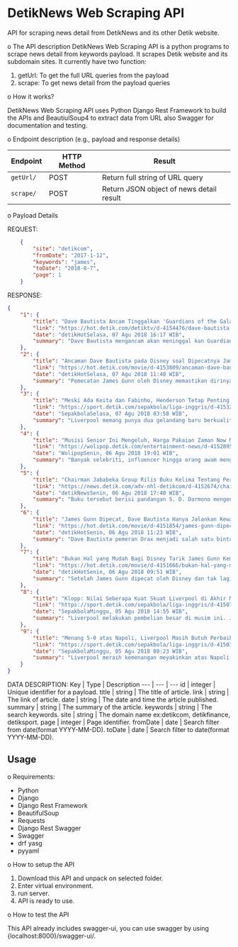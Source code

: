 # DetikNews Web Scraping API
 API for scraping news detail from DetikNews and its other Detik website.

o The API description
DetikNews Web Scraping API is a python programs to scrape news detail from keywords payload. It scrapes Detik website and its subdomain sites.
It currently have two function:
1. getUrl: To get the full URL queries from the payload
2. scrape: To get news detail from the payload queries

o How it works?

DetikNews Web Scraping API uses Python Django Rest Framework to build the APIs and BeautiulSoup4 to extract data from URL also Swagger for documentation and testing.

o Endpoint description (e.g., payload and response details)

Endpoint | HTTP Method | Result
-- | -- |-- 
`getUrl/` | POST | Return full string of URL query
`scrape/` | POST | Return JSON object of news detail result

o Payload Details

REQUEST:
```json
    {
        "site": "detikcom",
        "fromDate": "2017-1-12",
        "keywords": "james",
        "toDate": "2018-8-7",
        "page": 1
    }
```
RESPONSE:

```json
{
    "1": {
        "title": "Dave Bautista Ancam Tinggalkan 'Guardians of the Galaxy'",
        "link": "https://hot.detik.com/detiktv/d-4154476/dave-bautista-ancam-tinggalkan-guardians-of-the-galaxy",
        "date": "detikHotSelasa, 07 Agu 2018 16:17 WIB",
        "summary": "Dave Bautista mengancam akan meninggal kan Guardians of the Galaxy Vol. 3 bila Marvel tak menggunakan naskah James Gunn."
    },
    "2": {
        "title": "Ancaman Dave Bautista pada Disney soal Dipecatnya James Gunn",
        "link": "https://hot.detik.com/movie/d-4153809/ancaman-dave-bautista-pada-disney-soal-dipecatnya-james-gunn",
        "date": "detikHotSelasa, 07 Agu 2018 11:40 WIB",
        "summary": "Pemecatan James Gunn oleh Disney memastikan dirinya tak lagi ambil kendali dalam lanjutan 'Guardians of The Galaxy 3'."
    },
    "3": {
        "title": "Meski Ada Keita dan Fabinho, Henderson Tetap Penting untuk The Reds",
        "link": "https://sport.detik.com/sepakbola/liga-inggris/d-4153260/meski-ada-keita-dan-fabinho-henderson-tetap-penting-untuk-the-reds",
        "date": "SepakbolaSelasa, 07 Agu 2018 03:58 WIB",
        "summary": "Liverpool memang punya dua gelandang baru berkualitas, Fabinho dan Naby Keita. Tapi, bukan berarti Jordan Henderson tak lagi penting untuk The Reds."
    },
    "4": {
        "title": "Musisi Senior Ini Mengeluh, Harga Pakaian Zaman Now Mahal-mahal",
        "link": "https://wolipop.detik.com/entertainment-news/d-4152895/musisi-senior-ini-mengeluh-harga-pakaian-zaman-now-mahal-mahal",
        "date": "WolipopSenin, 06 Agu 2018 19:01 WIB",
        "summary": "Banyak selebriti, influencer hingga orang awam mengeluarkan uang ratusan juta rupiah demi penampilan. Hal itu rupanya membuat penyanyi senior ini jengah."
    },
    "5": {
        "title": "Chairman Jababeka Group Rilis Buku Kelima Tentang Peran Pengusaha",
        "link": "https://news.detik.com/adv-nhl-detikcom/d-4152674/chairman-jababeka-group-rilis-buku-kelima-tentang-peran-pengusaha",
        "date": "detikNewsSenin, 06 Agu 2018 17:40 WIB",
        "summary": "Buku tersebut berisi pandangan S. D. Darmono mengenai peran pengusaha untuk memberdayakan masyarakat dalam proses pembangunan bangsa."
    },
    "6": {
        "title": "James Gunn Dipecat, Dave Bautista Hanya Jalankan Kewajiban di 'GOTG'",
        "link": "https://hot.detik.com/movie/d-4151854/james-gunn-dipecat-dave-bautista-hanya-jalankan-kewajiban-di-gotg",
        "date": "detikHotSenin, 06 Agu 2018 11:23 WIB",
        "summary": "Dave Bautista pemeran Drax menjadi salah satu bintang yang tak terima sutradara James Gunn dipecat."
    },
    "7": {
        "title": "Bukan Hal yang Mudah Bagi Disney Tarik James Gunn Kembali",
        "link": "https://hot.detik.com/movie/d-4151666/bukan-hal-yang-mudah-bagi-disney-tarik-james-gunn-kembali",
        "date": "detikHotSenin, 06 Agu 2018 09:51 WIB",
        "summary": "Setelah James Gunn dipecat oleh Disney dan tak lagi menjadi sutradara 'Guardians of The Galaxy', selebriti hingga fans menyampaikan berbagai dukungan."
    },
    "8": {
        "title": "Klopp: Nilai Seberapa Kuat Skuat Liverpool di Akhir Musim",
        "link": "https://sport.detik.com/sepakbola/liga-inggris/d-4150756/klopp-nilai-seberapa-kuat-skuat-liverpool-di-akhir-musim",
        "date": "SepakbolaMinggu, 05 Agu 2018 14:55 WIB",
        "summary": "Liverpool melakukan pembelian besar di musim ini. Juergen Klopp menegaskan bahwa kekuatan skuat The Reds baru bisa dinilai di akhir musim."
    },
    "9": {
        "title": "Menang 5-0 atas Napoli, Liverpool Masih Butuh Perbaikan",
        "link": "https://sport.detik.com/sepakbola/liga-inggris/d-4150388/menang-5-0-atas-napoli-liverpool-masih-butuh-perbaikan",
        "date": "SepakbolaMinggu, 05 Agu 2018 08:23 WIB",
        "summary": "Liverpool meraih kemenangan meyakinkan atas Napoli dalam pertandingan uji coba pramusim. Meski demikian, Juergen Klopp menilai masih ada yang perlu dibenahi."
    }
}
```

DATA DESCRIPTION:
Key | Type | Description
--- | --- | ---
id | integer | Unique identifier for a payload.
title | string | The title of article.
link | string | The link of article.
date | string | The date and time the article published.
summary | string | The summary of the article.
keywords | string | The search keywords.
site | string | The domain name ex:detikcom, detikfinance, detiksport.
page | integer | Page identifier.
fromDate | date | Search filter from date(format YYYY-MM-DD).
toDate | date | Search filter to date(format YYYY-MM-DD).


## Usage
o Requirements:
- Python
- Django
- Django Rest Framework
- BeautifulSoup
- Requests
- Django Rest Swagger
- Swagger
- drf yasg
- pyyaml


o How to setup the API

1. Download this API and unpack on selected folder. 
2. Enter virtual environment.
3. run server.
4. API is ready to use.

o How to test the API

This API already includes swagger-ui, you can use swagger by using {localhost:8000}/swagger-ui/.
